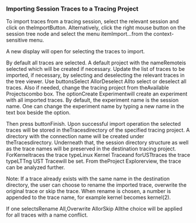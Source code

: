 ### Importing Session Traces to a Tracing Project

To import traces from a tracing session, select the relevant session and click on theImportButton. Alternatively, click the right mouse button on the session tree node and select the menu itemImport...from the context-sensitive menu.



A new display will open for selecting the traces to import.



By default all traces are selected. A default project with the nameRemoteis selected which will be created if necessary. Update the list of traces to be imported, if necessary, by selecting and deselecting the relevant traces in the tree viewer. Use buttonsSelect AllorDeselect Allto select or deselect all traces. Also if needed, change the tracing project from theAvailable Projectscombo box. The optionCreate Experimentwill create an experiment with all imported traces. By default, the experiment name is the session name. One can change the experiment name by typing a new name in the text box beside the option.

Then press buttonFinish. Upon successful import operation the selected traces will be stored in theTracesdirectory of the specified tracing project. A directory with the connection name will be created under theTracesdirectory. Underneath that, the session directory structure as well as the trace names will be preserved in the destination tracing project. ForKerneltraces the trace typeLinux Kernel Traceand forUSTtraces the trace typeLTTng UST Tracewill be set. From theProject Explorerview, the trace can be analyzed further.

Note: If a trace already exists with the same name in the destination directory, the user can choose to rename the imported trace, overwrite the original trace or skip the trace. When rename is chosen, a number is appended to the trace name, for example kernel becomes kernel(2).



If one selectsRename All,Overwrite AllorSkip Allthe choice will be applied for all traces with a name conflict.